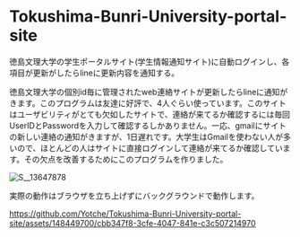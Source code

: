 # Tokushima-Bunri-University-portal-site
徳島文理大学の学生ポータルサイト(学生情報通知サイト)に自動ログインし、各項目が更新がしたらlineに更新内容を通知する。

徳島文理大学の個別id毎に管理されたweb連絡サイトが更新したらlineに通知がきます。このプログラムは友達に好評で、4人ぐらい使っています。このサイトはユーザビリティがとても欠如したサイトで、連絡が来てるか確認するには毎回UserIDとPasswordを入力して確認するしかありません。一応、gmailにサイトの新しい連絡の通知がきますが、1日遅れです。大学生はGmailを使わない人が多いので、ほとんどの人はサイトに直接ログインして連絡が来てるか確認しています。その欠点を改善するためにこのプログラムを作りました。

![S__13647878](https://github.com/Yotche/Tokushima-Bunri-University-portal-site/assets/148449700/9dfddf86-7654-4c56-b6cd-44bc855234b8)


実際の動作はブラウザを立ち上げずにバックグラウンドで動作します。

https://github.com/Yotche/Tokushima-Bunri-University-portal-site/assets/148449700/cbb347f8-3cfe-4047-841e-c3c507214970

